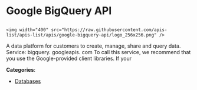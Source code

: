 # Google BigQuery API<p align="center">
    <img width="400" src="https://raw.githubusercontent.com/apis-list/apis-list/apis/google-bigquery-api/logo_256x256.png" />
</p>

A data platform for customers to create, manage, share and query data.  Service: bigquery. googleapis. com To call this service, we recommend that you use the Google-provided client libraries. If your

**Categories**:

- [Databases](https://github/apis-list/apis-list#databases)





